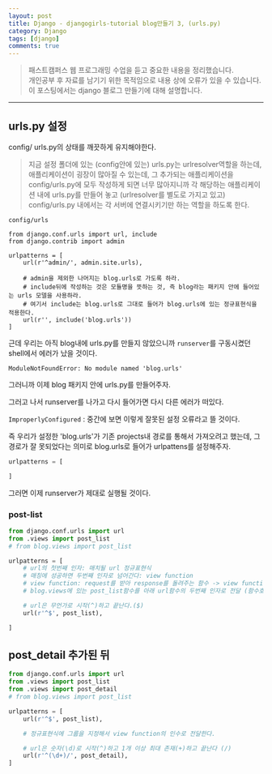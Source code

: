 ```yaml
---
layout: post
title: Django - djangogirls-tutorial blog만들기 3, (urls.py)
category: Django
tags: [django]
comments: true
---
```


> 패스트캠퍼스 웹 프로그래밍 수업을 듣고 중요한 내용을 정리했습니다.     
개인공부 후 자료를 남기기 위한 목적임으로 내용 상에 오류가 있을 수 있습니다.      
> 이 포스팅에서는 django 블로그 만들기에 대해 설명합니다.

<hr>

## urls.py 설정
config/ urls.py의 상태를 깨끗하게 유지해야한다.

> 지금 설정 폴더에 있는 (config안에 있는) urls.py는 urlresolver역할을 하는데,
> 애플리케이션이 굉장이 많아질 수 있는데, 그 추가되는 애플리케이션을 config/urls.py에 모두 작성하게 되면 너무 많아지니까
> 각 해당하는 애플리케이션 내에 urls.py를 만들어 놓고 (urlresolver를 별도로 가지고 있고)
> config/urls.py 내에서는 각 서버에 연결시키기만 하는 역할을 하도록 한다.

```
config/urls

from django.conf.urls import url, include
from django.contrib import admin

urlpatterns = [
    url(r'^admin/', admin.site.urls),

    # admin을 제외한 나머지는 blog.urls로 가도록 하라.
    # include뒤에 작성하는 것은 모듈명을 뜻하는 것, 즉 blog라는 패키지 안에 들어있는 urls 모델을 사용하라.
    # 여기서 include는 blog.urls로 그대로 들어가 blog.urls에 있는 정규표현식을 적용한다.
    url(r'', include('blog.urls'))
]
```

근데 우리는 아직 blog내에 urls.py를 만들지 않았으니까 `runserver`를 구동시켰던 shell에서 에러가 났을 것이다.

`ModuleNotFoundError: No module named 'blog.urls'`

그러니까 이제 blog 패키지 안에 urls.py를 만들어주자.

그러고 나서 runserver를 나가고 다시 들어가면 다시 다른 에러가 떠있다.

`ImproperlyConfigured` : 중간에 보면 이렇게 잘못된 설정 오류라고 뜰 것이다.

즉 우리가 설정한 'blog.urls'가 기존 projects내 경로를 통해서 가져오려고 했는데, 그 경로가 잘 못되었다는 의미로 blog.urls로 들어가 urlpattens를 설정해주자.

```python
urlpatterns = [

]
```
그러면 이제 runserver가 제대로 실행될 것이다.



### post-list

```python
from django.conf.urls import url
from .views import post_list
# from blog.views import post_list

urlpatterns = [
    # url의 첫번째 인자: 매치될 url 정규표현식
    # 매칭에 성공하면 두번째 인자로 넘어간다: view function
    # view function: request를 받아 response를 돌려주는 함수 -> view function을 만들어준다.(post-list)
    # blog.views에 있는 post_list함수를 아래 url함수의 두번째 인자로 전달 (함수호출 아님)

    # url은 무언가로 시작(^)하고 끝난다.($)
    url(r'^$', post_list),

]
```

## post_detail 추가된 뒤

```python
from django.conf.urls import url
from .views import post_list
from .views import post_detail
# from blog.views import post_list

urlpatterns = [
    url(r'^$', post_list),

    # 정규표현식에 그룹을 지정해서 view function의 인수로 전달한다.

    # url은 숫자(\d)로 시작(^)하고 1개 이상 최대 존재(+)하고 끝난다 (/)
    url(r'^(\d+)/', post_detail),
]
```
